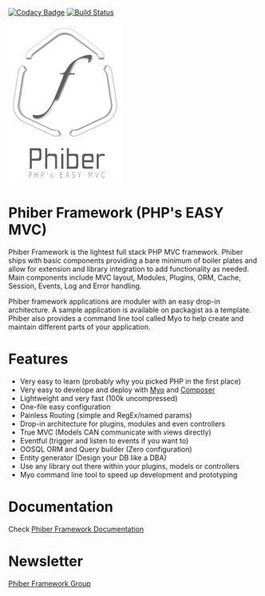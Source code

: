 [![Codacy Badge](https://www.codacy.com/project/badge/ed985cff360d44d0a27fc4a4961cf9f1)](https://www.codacy.com/app/ghoucine/phiber) [![Build Status](https://travis-ci.org/ghousseyn/phiber.png?branch=alpha)](https://travis-ci.org/ghousseyn/phiber)


![Phiber Framework](logo.png)


Phiber Framework (PHP's EASY MVC)
===

Phiber Framework is the lightest full stack PHP MVC framework. Phiber ships with basic components providing a bare minimum of boiler plates and allow for extension and library integration to add functionality as needed. Main components include MVC layout, Modules, Plugins, ORM, Cache, Session, Events, Log and Error handling.

Phiber framework applications are moduler with an easy drop-in architecture. A sample application is available on packagist as a template. Phiber also provides a command line tool called Myo to help create and maintain different parts of your application.  

Features
===
- Very easy to learn (probably why you picked PHP in the first place)
- Very easy to develope and deploy with [Myo](https://github.com/ghousseyn/phiber-myo) and [Composer](https://getcomposer.org)
- Lightweight and very fast (100k uncompressed)
- One-file easy configuration
- Painless Routing (simple and RegEx/named params)
- Drop-in architecture for plugins, modules and even controllers
- True MVC (Models CAN communicate with views directly)
- Eventful (trigger and listen to events if you want to)
- OOSQL ORM and Query builder (Zero configuration)
- Entity generator (Design your DB like a DBA)
- Use any library out there within your plugins, models or controllers
- Myo command line tool to speed up development and prototyping


Documentation
===

Check [Phiber Framework Documentation](http://ghousseyn.github.io/phiber)

Newsletter
==
[Phiber Framework Group](https://groups.google.com/forum/#!forum/phiber)
